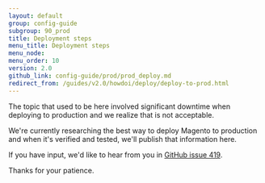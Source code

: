 ```yaml
---
layout: default
group: config-guide
subgroup: 90_prod
title: Deployment steps
menu_title: Deployment steps
menu_node: 
menu_order: 10
version: 2.0
github_link: config-guide/prod/prod_deploy.md
redirect_from: /guides/v2.0/howdoi/deploy/deploy-to-prod.html
---
```


The topic that used to be here involved significant downtime when deploying to production and we realize that is not acceptable.

We're currently researching the best way to deploy Magento to production and when it's verified and tested, we'll publish that information here.

If you have input, we'd like to hear from you in [GitHub issue 419](https://github.com/magento/devdocs/issues/419).

Thanks for your patience.